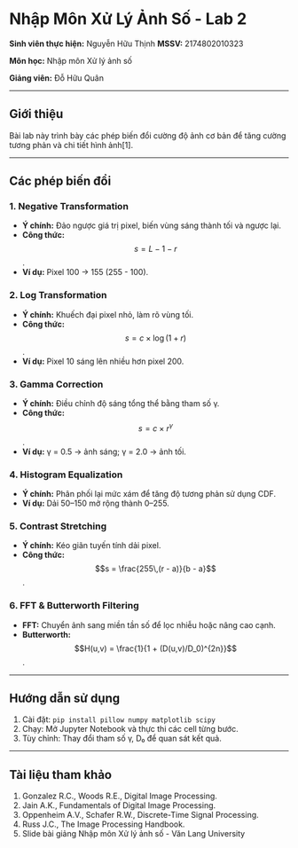 # Nhập Môn Xử Lý Ảnh Số - Lab 2  

**Sinh viên thực hiện:** Nguyễn Hữu Thịnh **MSSV:** 2174802010323

**Môn học:** Nhập môn Xử lý ảnh số  

**Giảng viên:** Đỗ Hữu Quân

---

## Giới thiệu  
Bài lab này trình bày các phép biến đổi cường độ ảnh cơ bản để tăng cường tương phản và chi tiết hình ảnh[1].

---

## Các phép biến đổi  

### 1. Negative Transformation  
- **Ý chính:** Đảo ngược giá trị pixel, biến vùng sáng thành tối và ngược lại.  
- **Công thức:** $$s = L - 1 - r$$.  
- **Ví dụ:** Pixel 100 → 155 (255 - 100).

### 2. Log Transformation  
- **Ý chính:** Khuếch đại pixel nhỏ, làm rõ vùng tối.  
- **Công thức:** $$s = c \times \log(1 + r)$$.  
- **Ví dụ:** Pixel 10 sáng lên nhiều hơn pixel 200.

### 3. Gamma Correction  
- **Ý chính:** Điều chỉnh độ sáng tổng thể bằng tham số γ.  
- **Công thức:** $$s = c \times r^\gamma$$.  
- **Ví dụ:** γ = 0.5 → ảnh sáng; γ = 2.0 → ảnh tối.

### 4. Histogram Equalization  
- **Ý chính:** Phân phối lại mức xám để tăng độ tương phản sử dụng CDF.  
- **Ví dụ:** Dải 50–150 mở rộng thành 0–255.

### 5. Contrast Stretching  
- **Ý chính:** Kéo giãn tuyến tính dải pixel.  
- **Công thức:** $$s = \frac{255\,(r - a)}{b - a}$$.

### 6. FFT & Butterworth Filtering  
- **FFT:** Chuyển ảnh sang miền tần số để lọc nhiễu hoặc nâng cao cạnh.  
- **Butterworth:** $$H(u,v) = \frac{1}{1 + (D(u,v)/D_0)^{2n}}$$.

---
## Hướng dẫn sử dụng  
1. Cài đặt: `pip install pillow numpy matplotlib scipy`  
2. Chạy: Mở Jupyter Notebook và thực thi các cell từng bước. 
3. Tùy chỉnh: Thay đổi tham số γ, D₀ để quan sát kết quả.

---

## Tài liệu tham khảo  
1. Gonzalez R.C., Woods R.E., Digital Image Processing.  
2. Jain A.K., Fundamentals of Digital Image Processing.  
3. Oppenheim A.V., Schafer R.W., Discrete-Time Signal Processing.  
4. Russ J.C., The Image Processing Handbook.  
5. Slide bài giảng Nhập môn Xử lý ảnh số - Văn Lang University

